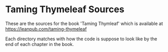 # Taming Thymeleaf Sources

These are the sources for the book 'Taming Thymleaf' which is available at https://leanpub.com/taming-thymeleaf

Each directory matches with how the code is suppose to look like by the end of each chapter in the book.
